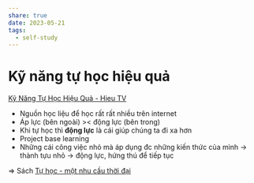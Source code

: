 ```yaml
---
share: true
date: 2023-05-21
tags:
  - self-study
---
```


# Kỹ năng tự học hiệu quả

[Kỹ Năng Tự Học Hiệu Quả - Hieu TV](https://www.youtube.com/watch?v=-ilse9rTDto)

- Nguồn học liệu để học rất rất nhiều trên internet
- Áp lực (bên ngoài) >< động lực (bên trong)
- Khi tự học thì **động lực** là cái giúp chúng ta đi xa hơn
- Project base learning
- Những cái công việc nhỏ mà áp dụng đc những kiến thức của mình -> thành tựu nhỏ -> động lực, hứng thú để tiếp tục


⇒ Sách [Tự học - một nhu cầu thời đại](./T%E1%BB%B1%20h%E1%BB%8Dc%20-%20m%E1%BB%99t%20nhu%20c%E1%BA%A7u%20th%E1%BB%9Di%20%C4%91%E1%BA%A1i.md)